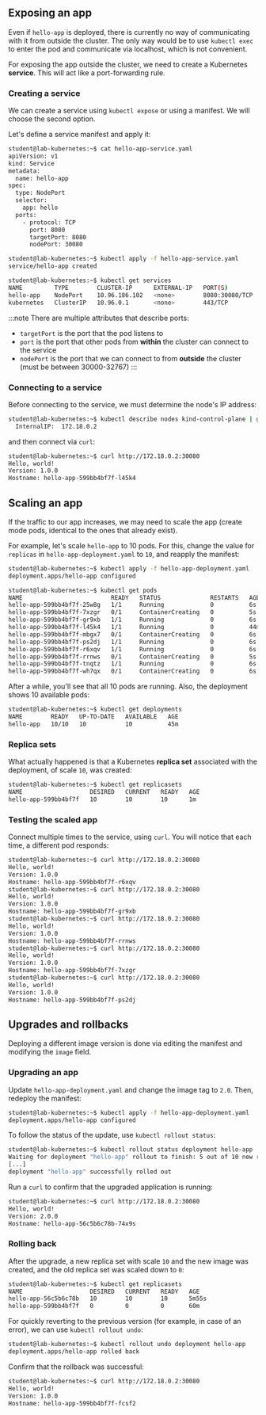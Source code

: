 ## Exposing an app

Even if `hello-app` is deployed, there is currently no way of communicating with it from outside the cluster.
The only way would be to use `kubectl exec` to enter the pod and communicate via localhost, which is not convenient.

For exposing the app outside the cluster, we need to create a Kubernetes **service**. This will act like a port-forwarding rule.

### Creating a service

We can create a service using `kubectl expose` or using a manifest. We will choose the second option.

Let's define a service manifest and apply it:

```bash
student@lab-kubernetes:~$ cat hello-app-service.yaml 
apiVersion: v1
kind: Service
metadata:
  name: hello-app
spec:
  type: NodePort      
  selector:
    app: hello
  ports:
    - protocol: TCP
      port: 8080
      targetPort: 8080
      nodePort: 30080

student@lab-kubernetes:~$ kubectl apply -f hello-app-service.yaml 
service/hello-app created

student@lab-kubernetes:~$ kubectl get services
NAME         TYPE        CLUSTER-IP      EXTERNAL-IP   PORT(S)          AGE
hello-app    NodePort    10.96.186.102   <none>        8080:30080/TCP   7m42s
kubernetes   ClusterIP   10.96.0.1       <none>        443/TCP          20h
```

:::note
There are multiple attributes that describe ports:
  * `targetPort` is the port that the pod listens to
  * `port` is the port that other pods from **within** the cluster can connect to the service
  * `nodePort` is the port that we can connect to from **outside** the cluster (must be between 30000-32767)
:::
  
### Connecting to a service

Before connecting to the service, we must determine the node's IP address:

```bash
student@lab-kubernetes:~$ kubectl describe nodes kind-control-plane | grep InternalIP
  InternalIP:  172.18.0.2
```

and then connect via `curl`:

```bash
student@lab-kubernetes:~$ curl http://172.18.0.2:30080
Hello, world!
Version: 1.0.0
Hostname: hello-app-599bb4bf7f-l45k4
```

## Scaling an app

If the traffic to our app increases, we may need to scale the app (create mode pods, identical to the ones that already exist).

For example, let's scale `hello-app` to 10 pods. For this, change the value for `replicas` in `hello-app-deployment.yaml` to `10`, and reapply the manifest:

```bash
student@lab-kubernetes:~$ kubectl apply -f hello-app-deployment.yaml 
deployment.apps/hello-app configured

student@lab-kubernetes:~$ kubectl get pods
NAME                         READY   STATUS              RESTARTS   AGE
hello-app-599bb4bf7f-25w8g   1/1     Running             0          6s
hello-app-599bb4bf7f-7xzgr   0/1     ContainerCreating   0          5s
hello-app-599bb4bf7f-gr9xb   1/1     Running             0          6s
hello-app-599bb4bf7f-l45k4   1/1     Running             0          44m
hello-app-599bb4bf7f-mbgx7   0/1     ContainerCreating   0          6s
hello-app-599bb4bf7f-ps2dj   1/1     Running             0          6s
hello-app-599bb4bf7f-r6xqv   1/1     Running             0          6s
hello-app-599bb4bf7f-rrnws   0/1     ContainerCreating   0          5s
hello-app-599bb4bf7f-tnqtz   1/1     Running             0          6s
hello-app-599bb4bf7f-wh7qx   0/1     ContainerCreating   0          6s
```

After a while, you'll see that all 10 pods are running. Also, the deployment shows 10 available pods:

```bash
student@lab-kubernetes:~$ kubectl get deployments
NAME        READY   UP-TO-DATE   AVAILABLE   AGE
hello-app   10/10   10           10          45m
```

### Replica sets

What actually happened is that a Kubernetes **replica set** associated with the deployment, of scale `10`, was created:

```bash
student@lab-kubernetes:~$ kubectl get replicasets
NAME                   DESIRED   CURRENT   READY   AGE
hello-app-599bb4bf7f   10        10        10      1m
```

### Testing the scaled app

Connect multiple times to the service, using `curl`. You will notice that each time, a different pod responds:

```bash
student@lab-kubernetes:~$ curl http://172.18.0.2:30080
Hello, world!
Version: 1.0.0
Hostname: hello-app-599bb4bf7f-r6xqv
student@lab-kubernetes:~$ curl http://172.18.0.2:30080
Hello, world!
Version: 1.0.0
Hostname: hello-app-599bb4bf7f-gr9xb
student@lab-kubernetes:~$ curl http://172.18.0.2:30080
Hello, world!
Version: 1.0.0
Hostname: hello-app-599bb4bf7f-rrnws
student@lab-kubernetes:~$ curl http://172.18.0.2:30080
Hello, world!
Version: 1.0.0
Hostname: hello-app-599bb4bf7f-7xzgr
student@lab-kubernetes:~$ curl http://172.18.0.2:30080
Hello, world!
Version: 1.0.0
Hostname: hello-app-599bb4bf7f-ps2dj
```

## Upgrades and rollbacks

Deploying a different image version is done via editing the manifest and modifying the `image` field.

### Upgrading an app

Update `hello-app-deployment.yaml` and change the image tag to `2.0`. Then, redeploy the manifest:

```bash
student@lab-kubernetes:~$ kubectl apply -f hello-app-deployment.yaml 
deployment.apps/hello-app configured
```

To follow the status of the update, use `kubectl rollout status`:

```bash
student@lab-kubernetes:~$ kubectl rollout status deployment hello-app
Waiting for deployment "hello-app" rollout to finish: 5 out of 10 new replicas have been updated...
[...]
deployment "hello-app" successfully rolled out
```

Run a `curl` to confirm that the upgraded application is running:

```bash
student@lab-kubernetes:~$ curl http://172.18.0.2:30080
Hello, world!
Version: 2.0.0
Hostname: hello-app-56c5b6c78b-74x9s
```

### Rolling back

After the upgrade, a new replica set with scale `10` and the new image was created, and the old replica set was scaled down to `0`:

```bash
student@lab-kubernetes:~$ kubectl get replicasets
NAME                   DESIRED   CURRENT   READY   AGE
hello-app-56c5b6c78b   10        10        10      5m55s
hello-app-599bb4bf7f   0         0         0       60m
```

For quickly reverting to the previous version (for example, in case of an error), we can use `kubectl rollout undo`:

```bash
student@lab-kubernetes:~$ kubectl rollout undo deployment hello-app
deployment.apps/hello-app rolled back
```

Confirm that the rollback was successful:

```bash
student@lab-kubernetes:~$ curl http://172.18.0.2:30080
Hello, world!
Version: 1.0.0
Hostname: hello-app-599bb4bf7f-fcsf2
```
